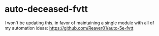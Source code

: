 # auto-deceased-fvtt
I won't be updating this, in favor of maintaining a single module with all of my automation ideas: https://github.com/Reaver01/auto-5e-fvtt
